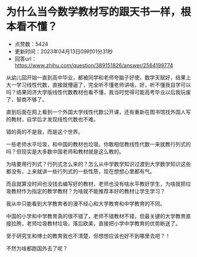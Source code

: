 # 为什么当今数学教材写的跟天书一样，根本看不懂？
- 点赞数：5424
- 更新时间：2023年04月13日09时01分31秒
- 回答url：https://www.zhihu.com/question/389151826/answer/2564199774
<body>
 <p data-pid="Atm56u5r">从幼儿园开始一直到高中毕业，都被同学和老师夸脑子好使，数学天赋好，结果上大一学习线性代数，直接就懵逼了，完全听不懂老师讲啥，好，听不懂我自学可以吗？结果同济大学版线性代数教材也看不懂，我当时觉得可能高考毕业以后我玩废了，智商不够了。</p>
 <p data-pid="x-qsXD1q">直到后面在网上看到一个外国大学线性代数公开课，还有重新在图书馆找外国人写的教材，自学后才发现线性代数也不难。</p>
 <p data-pid="2YHeLlJN">错的真的不是我，而是这个世界。</p>
 <p data-pid="bkhqv4Mp">一些老师水平垃圾，和中国的教材也垃圾。你敢相信教线性代数一来就教行列式的吗？但现实是大多数中国老师和教材就是这么教的。</p>
 <p data-pid="aJ1MQ5bh">为啥要用行列式？行列式怎么来的？怎么从中学数学知识过渡到大学数学知识这些都没有，上来就讲一些行列式的一些性质，现在想想心里都有气。</p>
 <p data-pid="3hAML-HE">而且就算没时间也没钱去编写好的教材，老师也没有啥水平教好学生，为啥就把垃圾教材作为指定的教学教材？为啥就不能推荐本好的教材让学生学习？</p>
 <p data-pid="RL6AuJ1E">我从中只能看到大学教育者的漫不经心和大学教育和中学教育的不同。</p>
 <p data-pid="3MeUu_zY">中国的小学和中学教育真的很不错了，老师不错教材不错，但最关键的大学教育直接拉胯，老师垃圾教材垃圾，落后欧美，直接把小学中学教育的优势断送了。</p>
 <p data-pid="0rEk2lFp">至于研究生和博士的教育我也不清楚，但想想应该也好不到哪里去吧？！</p>
 <p data-pid="Y3qVdcSJ">不然为啥都跑国外去了呢？</p>
</body>